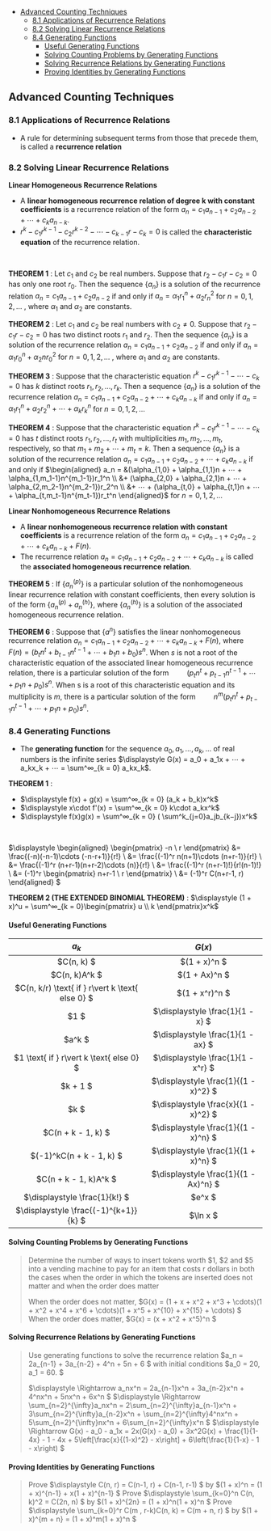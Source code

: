 <!-- TOC -->

- [Advanced Counting Techniques](#advanced-counting-techniques)
  - [8.1 Applications of Recurrence Relations](#81-applications-of-recurrence-relations)
  - [8.2 Solving Linear Recurrence Relations](#82-solving-linear-recurrence-relations)
  - [8.4 Generating Functions](#84-generating-functions)
    - [Useful Generating Functions](#useful-generating-functions)
    - [Solving Counting Problems by Generating Functions](#solving-counting-problems-by-generating-functions)
    - [Solving Recurrence Relations by Generating Functions](#solving-recurrence-relations-by-generating-functions)
    - [Proving Identities by Generating Functions](#proving-identities-by-generating-functions)

<!-- /TOC -->





## Advanced Counting Techniques

### 8.1 Applications of Recurrence Relations
- A rule for determining subsequent terms from those that precede them, is called a **recurrence relation**



### 8.2 Solving Linear Recurrence Relations
**Linear Homogeneous Recurrence Relations**
- A **linear homogeneous recurrence relation of degree k with constant coefficients** is a recurrence relation of the form $a_n = c_1a_{n−1} + c_2a_{n−2} + ⋯ + c_ka_{n−k}$.
- $r^k − c_1r^{k−1} − c_2r^{k−2} − ⋯ − c_{k−1}r − c_k = 0$ is called the **characteristic equation** of the recurrence relation.
<br>

**THEOREM 1** : 
Let $c_1$ and $c_2$ be real numbers. Suppose that $r_2 − c_1r − c_2 = 0$ has only one root $r_0$. 
Then the sequence $\{a_n\}$ is a solution of the recurrence relation $a_n = c_1a_{n−1} + c_2a_{n−2}$ if and only if $a_n = \alpha_1r_1^n + \alpha_2r_n^2$ for $n = 0, 1, 2, …$ , where $\alpha_1$ and $\alpha_2$ are constants.

**THEOREM 2** : 
Let $c_1$ and $c_2$ be real numbers with $c_2 ≠ 0$. Suppose that $r_2 − c_1r − c_2 = 0$ has two distinct roots $r_1$ and $r_2$. 
Then the sequence $\{a_n\}$ is a solution of the recurrence relation $a_n = c_1a_{n−1} + c_2a_{n−2}$ if and only if $a_n = \alpha_1r_0^n + \alpha_2nr_0^2$ for $n = 0, 1, 2, …$ , where $\alpha_1$ and $\alpha_2$ are constants.
<br>

**THEOREM 3** : 
Suppose that the characteristic equation $r^k − c_1r^{k−1} − ⋯ − c_k = 0$ has $k$ distinct roots $r_1, r_2, … , r_k$. 
Then a sequence $\{a_n\}$ is a solution of the recurrence relation $a_n = c_1a_{n−1} + c_2a_{n−2} + ⋯ + c_ka_{n−k}$ if and only if $a_n = \alpha_1r_1^n + \alpha_2r_2^n + ⋯ + \alpha_kr_k^n$ for $n = 0, 1, 2, …$

**THEOREM 4** : 
Suppose that the characteristic equation $r^k − c_1r^{k−1} − ⋯ − c_k = 0$ has $t$ distinct roots $r_1, r_2, … , r_t$ with multiplicities $m_1, m_2, … , m_t$, respectively, so that $m_1 + m_2 + ⋯ + m_t = k$. Then a sequence $\{a_n\}$ is a solution of the recurrence relation $a_n = c_1a_{n−1} + c_2a_{n−2} + ⋯ + c_ka_{n−k}$ if and only if 
  $\begin{aligned} a_n = &(\alpha_{1,0} + \alpha_{1,1}n + ⋯ + \alpha_{1,m_1-1}n^{m_1-1})r_1^n \\
  &+ (\alpha_{2,0} + \alpha_{2,1}n + ⋯ + \alpha_{2,m_2-1}n^{m_2-1})r_2^n \\
  &+ ⋯ + (\alpha_{t,0} + \alpha_{t,1}n + ⋯ + \alpha_{t,m_t-1}n^{m_t-1})r_t^n \end{aligned}$ 
  for $n = 0, 1, 2, …$


**Linear Nonhomogeneous Recurrence Relations**
- A **linear nonhomogeneous recurrence relation with constant coefficients** is a recurrence relation of the form $a_n = c_1a_{n−1} + c_2a_{n−2} + ⋯ + c_ka_{n−k} + F(n)$.
- The recurrence relation $a_n = c_1a_{n−1} + c_2a_{n−2} + ⋯ + c_ka_{n−k}$ is called the **associated homogeneous recurrence relation**.

**THEOREM 5** : 
If $\{a^{(p)}_n\}$ is a particular solution of the nonhomogeneous linear recurrence relation with constant coefficients, then every solution is of the form $\{a^{(p)}_n + a^{(h)}_n \}$, where $\{a^{(h)}_n\}$ is a solution of the associated homogeneous recurrence relation.
<br>

**THEOREM 6** :
Suppose that $\{a^n\}$ satisfies the linear nonhomogeneous recurrence relation $a_n = c_1a_{n−1} + c_2a_{n−2} + ⋯ + c_ka_{n−k} + F(n)$, where
  $\qquad F(n) = (b_tn^t + b_{t−1}n^{t−1} + ⋯ + b_1n + b_0)s^n$.
When $s$ is not a root of the characteristic equation of the associated linear homogeneous recurrence relation, there is a particular solution of the form
  $\qquad (p_tn^t + p_{t−1}n^{t−1} + ⋯ + p_1n + p_0)s^n$.
When s is a root of this characteristic equation and its multiplicity is $m$, there is a particular solution of the form
  $\qquad n^m(p_tn^t + p_{t−1}n^{t−1} + ⋯ + p_1n + p_0)s^n$.





### 8.4 Generating Functions
- The **generating function** for the sequence $a_0, a_1, … , a_k, …$ of real numbers is the infinite series $\displaystyle G(x) = a_0 + a_1x + ⋯ + a_kx_k + ⋯ = \sum^∞_{k = 0} a_kx_k$.

**THEOREM 1** : 
- $\displaystyle f(x) + g(x) = \sum^∞_{k = 0} (a_k + b_k)x^k$
- $\displaystyle x\cdot f'(x) = \sum^∞_{k = 0} k\cdot a_kx^k$
- $\displaystyle f(x)g(x) = \sum^∞_{k = 0} ( \sum^k_{j=0}a_jb_{k−j})x^k$
<br>

$\displaystyle \begin{aligned}
\begin{pmatrix} -n \\ r \end{pmatrix}
&= \frac{(-n)(-n-1)\cdots (-n-r+1)}{r!} \\
&= \frac{(-1)^r n(n+1)\cdots (n+r-1)}{r!} \\
&= \frac{(-1)^r (n+r-1)(n+r-2)\cdots (n)}{r!} \\
&= \frac{(-1)^r (n+r-1)!}{r!(n-1)!} \\
&= (-1)^r \begin{pmatrix} n+r-1 \\ r \end{pmatrix} \\
&= (-1)^r C(n+r-1, r)
\end{aligned} $

**THEOREM 2 (THE EXTENDED BINOMIAL THEOREM)** : 
$\displaystyle (1 + x)^u = \sum^∞_{k = 0}\begin{pmatrix} u \\ k \end{pmatrix}x^k$

#### Useful Generating Functions
| $a_k$ | $G(x)$ |
|:---:|:---:|
| $C(n, k) $ | $(1 + x)^n $ |
| $C(n, k)A^k $ | $(1 + Ax)^n $ |
| $C(n, k/r) \text{ if } r\vert k \text{ else 0} $ | $(1 + x^r)^n $ |
| $1 $ | $\displaystyle \frac{1}{1 - x} $ |
| $a^k $ | $\displaystyle \frac{1}{1 - ax} $ |
| $1 \text{ if } r\vert k \text{ else 0} $ | $\displaystyle \frac{1}{1 - x^r} $ |
| $k + 1 $ | $\displaystyle \frac{1}{(1 - x)^2} $ |
| $k $ | $\displaystyle \frac{x}{(1 - x)^2} $ |
| $C(n + k - 1, k) $ | $\displaystyle \frac{1}{(1 - x)^n} $ |
| $(-1)^kC(n + k - 1, k) $ | $\displaystyle \frac{1}{(1 + x)^n} $ |
| $C(n + k - 1, k)A^k $ | $\displaystyle \frac{1}{(1 - Ax)^n} $ |
| $\displaystyle \frac{1}{k!} $ | $e^x $ |
| $\displaystyle \frac{(-1)^{k+1}}{k} $ | $\ln x $ |

#### Solving Counting Problems by Generating Functions
> Determine the number of ways to insert tokens worth \$1, \$2 and \$5 into a vending machine to pay for an item that costs r dollars in both the cases when the order in which the tokens are inserted does not matter and when the order does matter
> 
>  When the order does not matter, $G(x) = (1 + x + x^2 + x^3 + \cdots)(1 + x^2 + x^4 + x^6 + \cdots)(1 + x^5 + x^{10} + x^{15} + \cdots) $
>  When the order does matter, $G(x) = (x + x^2 + x^5)^n $

#### Solving Recurrence Relations by Generating Functions
> Use generating functions to solve the recurrence relation $a_n = 2a_{n-1} + 3a_{n-2} + 4^n + 5n + 6 $ with initial conditions $a_0 = 20, a_1 = 60. $
>
> $\displaystyle \Rightarrow a_nx^n = 2a_{n-1}x^n + 3a_{n-2}x^n + 4^nx^n + 5nx^n + 6x^n $
> $\displaystyle \Rightarrow \sum_{n=2}^{\infty}a_nx^n = 2\sum_{n=2}^{\infty}a_{n-1}x^n + 3\sum_{n=2}^{\infty}a_{n-2}x^n + \sum_{n=2}^{\infty}4^nx^n + 5\sum_{n=2}^{\infty}nx^n + 6\sum_{n=2}^{\infty}x^n $
> $\displaystyle \Rightarrow G(x) - a_0 - a_1x = 2x(G(x) - a_0) + 3x^2G(x) + \frac{1}{1-4x} - 1 - 4x + 5\left[\frac{x}{(1-x)^2} - x\right] + 6\left(\frac{1}{1-x} - 1 - x\right) $
> &nbsp;

#### Proving Identities by Generating Functions
> Prove $\displaystyle C(n, r) = C(n-1, r) + C(n-1, r-1) $ by $(1 + x)^n = (1 + x)^{n-1} + x(1 + x)^{n-1} $
> Prove $\displaystyle \sum_{k=0}^n C(n, k)^2 = C(2n, n) $ by $(1 + x)^{2n} = (1 + x)^n(1 + x)^n $
> Prove $\displaystyle \sum_{k=0}^r C(m , r-k)C(n, k) = C(m + n, r) $ by $(1 + x)^{m + n} = (1 + x)^m(1 + x)^n $


